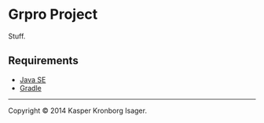 # Grpro Project

Stuff.

## Requirements

- [Java SE](http://www.oracle.com/technetwork/java/javase/overview)
- [Gradle](http://www.gradle.org)

---

Copyright &copy; 2014 Kasper Kronborg Isager.
